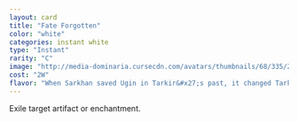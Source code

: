 ```yaml
---
layout: card
title: "Fate Forgotten"
color: "white"
categories: instant white
type: "Instant"
rarity: "C"
image: "http://media-dominaria.cursecdn.com/avatars/thumbnails/68/335/200/283/635618422425532341.png"
cost: "2W"
flavor: "When Sarkhan saved Ugin in Tarkir&#x27;s past, it changed Tarkir&#x27;s future. The Sultai no longer exist, having been supplanted by the dragonlord Silumgar and his clan."
---
```


Exile target artifact or enchantment.
